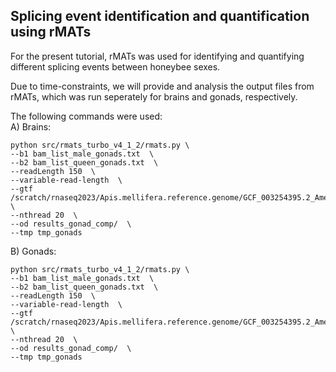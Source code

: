 ## Splicing event identification and quantification using rMATs  
For the present tutorial, rMATs was used for identifying and quantifying 
different splicing events between honeybee sexes.  

Due to time-constraints, we will provide and analysis the output files 
from rMATs, which was run seperately for brains and gonads, respectively. 

The following commands were used:  
A) Brains:  

```
python src/rmats_turbo_v4_1_2/rmats.py \
--b1 bam_list_male_gonads.txt  \
--b2 bam_list_queen_gonads.txt  \
--readLength 150  \
--variable-read-length  \
--gtf /scratch/rnaseq2023/Apis.mellifera.reference.genome/GCF_003254395.2_Amel_HAv3.1_genomic.gtf  \
--nthread 20  \
--od results_gonad_comp/  \
--tmp tmp_gonads  
```

B) Gonads:  

```
python src/rmats_turbo_v4_1_2/rmats.py \
--b1 bam_list_male_gonads.txt  \
--b2 bam_list_queen_gonads.txt  \
--readLength 150  \
--variable-read-length  \
--gtf /scratch/rnaseq2023/Apis.mellifera.reference.genome/GCF_003254395.2_Amel_HAv3.1_genomic.gtf  \
--nthread 20  \
--od results_gonad_comp/  \
--tmp tmp_gonads  
```
